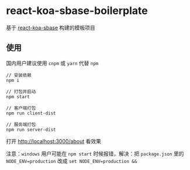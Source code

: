 # react-koa-sbase-boilerplate

基于 [react-koa-sbase](url=https://github.com/dongwenxiao/react-koa-sbase) 构建的模板项目


## 使用

国内用户建议使用 ```cnpm``` 或 ```yarn``` 代替 ```npm```


```
// 安装依赖
npm i

// 打包并启动
npm start

// 客户端打包
npm run client-dist

// 服务端打包
npm run server-dist
```

打开 [http://localhost:3000/about](http://localhost:3000/about) 看效果

注意：```windows``` 用户可能在 ```npm start``` 时候报错，解决：把 ```package.json``` 里的 ```NODE_ENV=production``` 改成 ```set NODE_ENV=production &&```